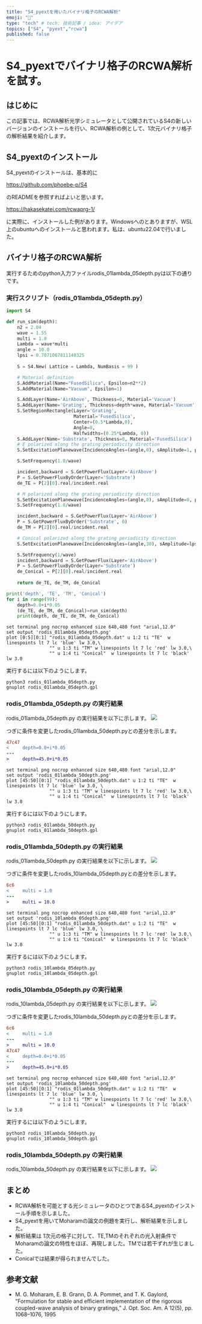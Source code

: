 ```yaml
---
title: "S4_pyextを用いたバイナリ格子のRCWA解析"
emoji: "🌈"
type: "tech" # tech: 技術記事 / idea: アイデア
topics: ["S4", "pyext","rcwa"]
published: false
---
```

# S4_pyextでバイナリ格子のRCWA解析を試す。
## はじめに
この記事では、RCWA解析光学シミュレータとして公開されているS4の新しいバージョンのインストールを行い、RCWA解析の例として、1次元バイナリ格子の解析結果を紹介します。
## S4_pyextのインストール
S4_pyextのインストールは、基本的に

https://github.com/phoebe-p/S4

のREADMEを参照すればよいと思います。

https://hakasekatei.com/rcwaprg-1/

に実際に、インストールした例があります。Windowsへのとありますが、WSL上のubuntuへのインストールと思われます。私は、ubuntu22.04で行いました。

## バイナリ格子のRCWA解析

実行するためのpython入力ファイルrodis_01lambda_05depth.pyは以下の通りです。
### 実行スクリプト（rodis_01lambda_05depth.py）
```py:rodis_01lambda_05depth.py
import S4

def run_sim(depth):
    n2 = 2.04
    wave = 1.55
    multi = 1.0
    Lambda = wave*multi
    angle = 10.0
    lpsi = 0.7071067811140325
	
    S = S4.New( Lattice = Lambda, NumBasis = 99 )

    # Material definition
    S.AddMaterial(Name="FusedSilica", Epsilon=n2**2)
    S.AddMaterial(Name="Vacuum", Epsilon=1)

    S.AddLayer(Name='AirAbove', Thickness=0, Material='Vacuum')
    S.AddLayer(Name='Grating', Thickness=depth*wave, Material='Vacuum')
    S.SetRegionRectangle(Layer='Grating',
                         Material='FusedSilica',
                         Center=(0.5*Lambda,0),
                         Angle=0,
                         Halfwidths=(0.25*Lambda, 0))
    S.AddLayer(Name='Substrate', Thickness=0, Material='FusedSilica')
    # E polarized along the grating periodicity direction
    S.SetExcitationPlanewave(IncidenceAngles=(angle,0), sAmplitude=1, pAmplitude=0)

    S.SetFrequency(1.0/wave)

    incident,backward = S.GetPowerFlux(Layer='AirAbove')
    P = S.GetPowerFluxByOrder(Layer='Substrate')
    de_TE = P[2][0].real/incident.real

    # M polarized along the grating periodicity direction
    S.SetExcitationPlanewave(IncidenceAngles=(angle,0), sAmplitude=0, pAmplitude=1)
    S.SetFrequency(1.0/wave)

    incident,backward = S.GetPowerFlux(Layer='AirAbove')
    P = S.GetPowerFluxByOrder('Substrate', 0)
    de_TM = P[2][0].real/incident.real

    # Conical polarized along the grating periodicity direction
    S.SetExcitationPlanewave(IncidenceAngles=(angle,30), sAmplitude=lpsi, pAmplitude=lpsi)

    S.SetFrequency(1/wave)
    incident,backward = S.GetPowerFlux(Layer='AirAbove')
    P = S.GetPowerFluxByOrder(Layer='Substrate')
    de_Conical = P[2][0].real/incident.real
    
    return de_TE, de_TM, de_Conical

print('depth', 'TE', 'TM', 'Conical')
for i in range(99):
    depth=0.0+i*0.05
    (de_TE, de_TM, de_Conical)=run_sim(depth)
    print(depth, de_TE, de_TM, de_Conical)

```

```gpl:rodis_01lambda_05depth.gpl
set terminal png nocrop enhanced size 640,480 font "arial,12.0" 
set output 'rodis_01lambda_05depth.png'
plot [0:5][0:1] "rodis_01lambda_05depth.dat" u 1:2 ti "TE"  w linespoints lt 7 lc 'blue' lw 3.0,\
	 			"" u 1:3 ti "TM" w linespoints lt 7 lc 'red' lw 3.0,\
				"" u 1:4 ti "Conical"  w linespoints lt 7 lc 'black' lw 3.0

```

実行するには以下のようにします。
```
python3 rodis_01lambda_05depth.py
gnuplot rodis_01lambda_05depth.gpl
```
### rodis_01lambda_05depth.py の実行結果
rodis_01lambda_05depth.py の実行結果を以下に示します。
![](/images/Moharum_1995/rodis_01lambda_05depth.png)

つぎに条件を変更したrodis_01lambda_50depth.pyとの差分を示します。

```diff py:rodis_01lambda_05depth.py, rodis_01lambda_50depth.py
47c47
<     depth=0.0+i*0.05
---
>     depth=45.0+i*0.05
```
```txt: rodis_01lambda_50depth.gpl
set terminal png nocrop enhanced size 640,480 font "arial,12.0" 
set output 'rodis_01lambda_50depth.png'
plot [45:50][0:1] "rodis_01lambda_50depth.dat" u 1:2 ti "TE"  w linespoints lt 7 lc 'blue' lw 3.0, \
	 			"" u 1:3 ti "TM" w linespoints lt 7 lc 'red' lw 3.0,\
				"" u 1:4 ti "Conical"  w linespoints lt 7 lc 'black' lw 3.0
```
実行するには以下のようにします。
```
python3 rodis_01lambda_50depth.py
gnuplot rodis_01lambda_50depth.gpl
```
### rodis_01lambda_50depth.py の実行結果
rodis_01lambda_50depth.py の実行結果を以下に示します。
![](/images/Moharum_1995/rodis_01lambda_50depth.png)

つぎに条件を変更したrodis_10lambda_05depth.pyとの差分を示します。

```diff py:rodis_01lambda_05depth.py rodis_10lambda_05depth.py 
6c6
<     multi = 1.0
---
>     multi = 10.0

```
```txt: rodis_10lambda_05depth.gpl
set terminal png nocrop enhanced size 640,480 font "arial,12.0" 
set output 'rodis_10lambda_05depth.png'
plot [45:50][0:1] "rodis_01lambda_50depth.dat" u 1:2 ti "TE"  w linespoints lt 7 lc 'blue' lw 3.0, \
	 			"" u 1:3 ti "TM" w linespoints lt 7 lc 'red' lw 3.0,\
				"" u 1:4 ti "Conical"  w linespoints lt 7 lc 'black' lw 3.0
```
実行するには以下のようにします。
```
python3 rodis_10lambda_05depth.py
gnuplot rodis_10lambda_05depth.gpl
```
### rodis_10lambda_05depth.py の実行結果
rodis_10lambda_05depth.py の実行結果を以下に示します。
![](/images/Moharum_1995/rodis_10lambda_05depth.png)

つぎに条件を変更したrodis_10lambda_50depth.pyとの差分を示します。

```diff py:rodis_01lambda_05depth.py rodis_10lambda_50depth.py 
6c6
<     multi = 1.0
---
>     multi = 10.0
47c47
<     depth=0.0+i*0.05
---
>     depth=45.0+i*0.05

```
```txt: rodis_10lambda_50depth.gpl
set terminal png nocrop enhanced size 640,480 font "arial,12.0" 
set output 'rodis_10lambda_50depth.png'
plot [45:50][0:1] "rodis_01lambda_50depth.dat" u 1:2 ti "TE"  w linespoints lt 7 lc 'blue' lw 3.0, \
	 			"" u 1:3 ti "TM" w linespoints lt 7 lc 'red' lw 3.0,\
				"" u 1:4 ti "Conical"  w linespoints lt 7 lc 'black' lw 3.0
```
実行するには以下のようにします。
```
python3 rodis_10lambda_50depth.py
gnuplot rodis_10lambda_50depth.gpl
```
### rodis_10lambda_50depth.py の実行結果
rodis_10lambda_50depth.py の実行結果を以下に示します。
![](/images/Moharum_1995/rodis_10lambda_50depth.png)

## まとめ
- RCWA解析を可能とする光シミュレータのひとつであるS4_pyextのインストール手順を示しました。
- S4_pyextを用いてMoharamの論文の例題を実行し、解析結果を示しました。
- 解析結果は 1次元の格子に対して、TE,TMのそれぞれの光入射条件でMoharamの論文の特性をほぼ、再現しました。TMでは若干ずれが生じました。
- Conicalでは結果が得られませんでした。
  
## 参考文献
- M. G. Moharam, E. B. Grann, D. A. Pommet, and T. K. Gaylord, “Formulation for stable and eﬃcient implementation of the rigorous coupled-wave analysis of binary gratings,” J. Opt. Soc. Am. A 12(5), pp. 1068–1076, 1995